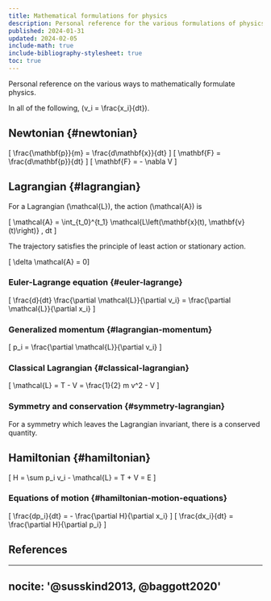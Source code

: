 ```yaml
---
title: Mathematical formulations for physics
description: Personal reference for the various formulations of physics such as Newtonian, Lagrangian, and Hamiltonian.
published: 2024-01-31
updated: 2024-02-05
include-math: true
include-bibliography-stylesheet: true
toc: true
---
```


Personal reference on the various ways to mathematically formulate physics.

In all of the following, \(v_i = \frac{x_i}{dt}\).

## Newtonian {#newtonian}

\[ \frac{\mathbf{p}}{m} = \frac{d\mathbf{x}}{dt} \]
\[ \mathbf{F} = \frac{d\mathbf{p}}{dt} \]
\[ \mathbf{F} = - \nabla V \]

## Lagrangian {#lagrangian}

For a Lagrangian \(\mathcal{L}\), the action \(\mathcal{A}\) is

\[ \mathcal{A} = \int_{t_0}^{t_1} \mathcal{L\left(\mathbf{x}(t), \mathbf{v}(t)\right)} \, dt \]

The trajectory satisfies the principle of least action or stationary action.

\[ \delta \mathcal{A} = 0\]

### Euler-Lagrange equation {#euler-lagrange}

\[ \frac{d}{dt} \frac{\partial \mathcal{L}}{\partial v_i} = \frac{\partial \mathcal{L}}{\partial x_i} \]

### Generalized momentum {#lagrangian-momentum}

\[ p_i = \frac{\partial \mathcal{L}}{\partial v_i} \]

### Classical Lagrangian {#classical-lagrangian}

\[ \mathcal{L} = T - V = \frac{1}{2} m v^2 - V \]

### Symmetry and conservation {#symmetry-lagrangian}

For a symmetry which leaves the Lagrangian invariant, there is a conserved quantity.

## Hamiltonian {#hamiltonian}

\[ H = \sum p_i v_i - \mathcal{L} = T + V = E \]

### Equations of motion {#hamiltonian-motion-equations}

\[ \frac{dp_i}{dt} = - \frac{\partial H}{\partial x_i} \]
\[ \frac{dx_i}{dt} = \frac{\partial H}{\partial p_i} \]

## References

---
nocite: '@susskind2013, @baggott2020'
---
